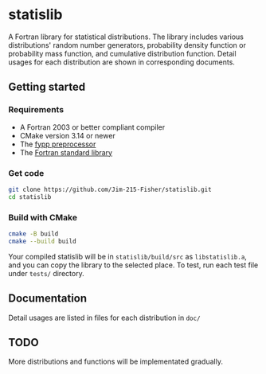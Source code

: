 # statislib
A Fortran library for statistical distributions. The library includes various distributions' random number generators, probability density function or probability mass function, and cumulative distribution function. Detail usages for each distribution are shown in corresponding documents.
## Getting started
### Requirements
- A Fortran 2003 or better compliant compiler
- CMake version 3.14 or newer
- The [fypp preprocessor](https://github.com/aradi/fypp.git)
- The [Fortran standard library](https://github.com/fortran-lang/stdlib.git)
### Get code

``` sh
git clone https://github.com/Jim-215-Fisher/statislib.git
cd statislib
```
### Build with CMake

``` sh
cmake -B build
cmake --build build
```

Your compiled statislib will be in `statislib/build/src` as `libstatislib.a`, and you can copy the library to the selected place. To test, run each test file under `tests/` directory.
## Documentation
Detail usages are listed in files for each distribution in `doc/`
## TODO
More distributions and functions will be implementated gradually.
